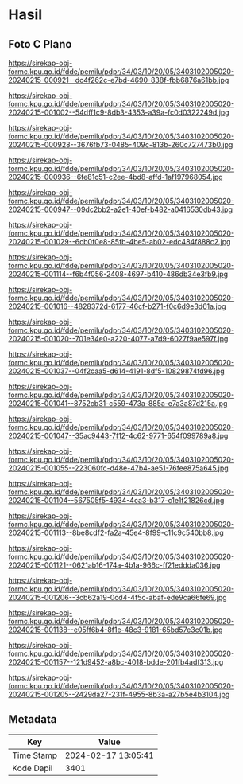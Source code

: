 # Hasil

## Foto C Plano

https://sirekap-obj-formc.kpu.go.id/fdde/pemilu/pdpr/34/03/10/20/05/3403102005020-20240215-000921--dc4f262c-e7bd-4690-838f-fbb6876a61bb.jpg

https://sirekap-obj-formc.kpu.go.id/fdde/pemilu/pdpr/34/03/10/20/05/3403102005020-20240215-001002--54dff1c9-8db3-4353-a39a-fc0d0322249d.jpg

https://sirekap-obj-formc.kpu.go.id/fdde/pemilu/pdpr/34/03/10/20/05/3403102005020-20240215-000928--3676fb73-0485-409c-813b-260c727473b0.jpg

https://sirekap-obj-formc.kpu.go.id/fdde/pemilu/pdpr/34/03/10/20/05/3403102005020-20240215-000936--6fe81c51-c2ee-4bd8-affd-1af197968054.jpg

https://sirekap-obj-formc.kpu.go.id/fdde/pemilu/pdpr/34/03/10/20/05/3403102005020-20240215-000947--09dc2bb2-a2e1-40ef-b482-a0416530db43.jpg

https://sirekap-obj-formc.kpu.go.id/fdde/pemilu/pdpr/34/03/10/20/05/3403102005020-20240215-001029--6cb0f0e8-85fb-4be5-ab02-edc484f888c2.jpg

https://sirekap-obj-formc.kpu.go.id/fdde/pemilu/pdpr/34/03/10/20/05/3403102005020-20240215-001114--f6b4f056-2408-4697-b410-486db34e3fb9.jpg

https://sirekap-obj-formc.kpu.go.id/fdde/pemilu/pdpr/34/03/10/20/05/3403102005020-20240215-001016--4828372d-6177-46cf-b271-f0c6d9e3d61a.jpg

https://sirekap-obj-formc.kpu.go.id/fdde/pemilu/pdpr/34/03/10/20/05/3403102005020-20240215-001020--701e34e0-a220-4077-a7d9-6027f9ae597f.jpg

https://sirekap-obj-formc.kpu.go.id/fdde/pemilu/pdpr/34/03/10/20/05/3403102005020-20240215-001037--04f2caa5-d614-4191-8df5-10829874fd96.jpg

https://sirekap-obj-formc.kpu.go.id/fdde/pemilu/pdpr/34/03/10/20/05/3403102005020-20240215-001041--8752cb31-c559-473a-885a-e7a3a87d215a.jpg

https://sirekap-obj-formc.kpu.go.id/fdde/pemilu/pdpr/34/03/10/20/05/3403102005020-20240215-001047--35ac9443-7f12-4c62-9771-654f099789a8.jpg

https://sirekap-obj-formc.kpu.go.id/fdde/pemilu/pdpr/34/03/10/20/05/3403102005020-20240215-001055--223060fc-d48e-47b4-ae51-76fee875a645.jpg

https://sirekap-obj-formc.kpu.go.id/fdde/pemilu/pdpr/34/03/10/20/05/3403102005020-20240215-001104--567505f5-4934-4ca3-b317-c1e1f21826cd.jpg

https://sirekap-obj-formc.kpu.go.id/fdde/pemilu/pdpr/34/03/10/20/05/3403102005020-20240215-001113--8be8cdf2-fa2a-45e4-8f99-c11c9c540bb8.jpg

https://sirekap-obj-formc.kpu.go.id/fdde/pemilu/pdpr/34/03/10/20/05/3403102005020-20240215-001121--0621ab16-174a-4b1a-966c-ff21eddda036.jpg

https://sirekap-obj-formc.kpu.go.id/fdde/pemilu/pdpr/34/03/10/20/05/3403102005020-20240215-001206--3cb62a19-0cd4-4f5c-abaf-ede9ca66fe69.jpg

https://sirekap-obj-formc.kpu.go.id/fdde/pemilu/pdpr/34/03/10/20/05/3403102005020-20240215-001138--e05ff6b4-8f1e-48c3-9181-65bd57e3c01b.jpg

https://sirekap-obj-formc.kpu.go.id/fdde/pemilu/pdpr/34/03/10/20/05/3403102005020-20240215-001157--121d9452-a8bc-4018-bdde-201fb4adf313.jpg

https://sirekap-obj-formc.kpu.go.id/fdde/pemilu/pdpr/34/03/10/20/05/3403102005020-20240215-001205--2429da27-231f-4955-8b3a-a27b5e4b3104.jpg


## Metadata

| Key        | Value               |
| ---------- | ------------------- |
| Time Stamp | 2024-02-17 13:05:41 |
| Kode Dapil | 3401                |



